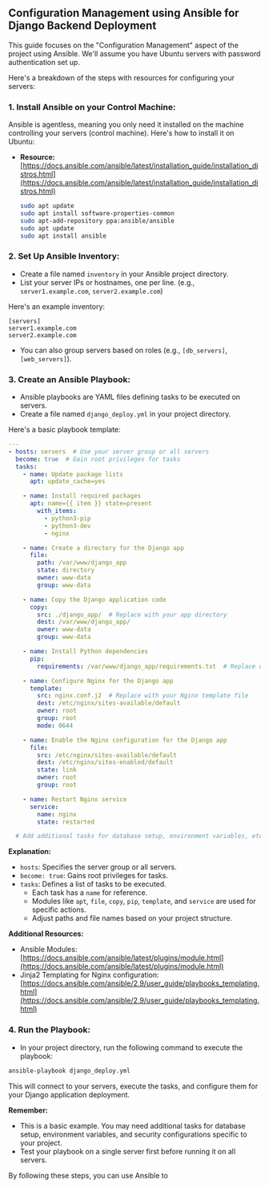 ##  Configuration Management using Ansible for Django Backend Deployment

This guide focuses on the "Configuration Management" aspect of the project using Ansible. We'll assume you have Ubuntu servers with password authentication set up.

Here's a breakdown of the steps with resources for configuring your servers:

### 1. Install Ansible on your Control Machine:

Ansible is agentless, meaning you only need it installed on the machine controlling your servers (control machine). Here's how to install it on Ubuntu:

* **Resource:** [https://docs.ansible.com/ansible/latest/installation_guide/installation_distros.html](https://docs.ansible.com/ansible/latest/installation_guide/installation_distros.html)

  ```bash
  sudo apt update
  sudo apt install software-properties-common
  sudo apt-add-repository ppa:ansible/ansible
  sudo apt update
  sudo apt install ansible
  ```

### 2. Set Up Ansible Inventory:

* Create a file named `inventory` in your Ansible project directory.
* List your server IPs or hostnames, one per line. (e.g., `server1.example.com`, `server2.example.com`)

Here's an example inventory:

```
[servers]
server1.example.com
server2.example.com
```

* You can also group servers based on roles (e.g., `[db_servers]`, `[web_servers]`).

### 3. Create an Ansible Playbook:

* Ansible playbooks are YAML files defining tasks to be executed on servers.
* Create a file named `django_deploy.yml` in your project directory.

Here's a basic playbook template:

```yaml
---
- hosts: servers  # Use your server group or all servers
  become: true  # Gain root privileges for tasks
  tasks:
    - name: Update package lists
      apt: update_cache=yes

    - name: Install required packages
      apt: name={{ item }} state=present
        with_items:
          - python3-pip
          - python3-dev
          - nginx

    - name: Create a directory for the Django app
      file:
        path: /var/www/django_app
        state: directory
        owner: www-data
        group: www-data

    - name: Copy the Django application code
      copy:
        src: ./django_app/  # Replace with your app directory
        dest: /var/www/django_app/
        owner: www-data
        group: www-data

    - name: Install Python dependencies
      pip:
        requirements: /var/www/django_app/requirements.txt  # Replace with your requirements file

    - name: Configure Nginx for the Django app
      template:
        src: nginx.conf.j2  # Replace with your Nginx template file
        dest: /etc/nginx/sites-available/default
        owner: root
        group: root
        mode: 0644

    - name: Enable the Nginx configuration for the Django app
      file:
        src: /etc/nginx/sites-available/default
        dest: /etc/nginx/sites-enabled/default
        state: link
        owner: root
        group: root

    - name: Restart Nginx service
      service:
        name: nginx
        state: restarted

  # Add additional tasks for database setup, environment variables, etc.

```

**Explanation:**

* `hosts`: Specifies the server group or all servers.
* `become: true`: Gains root privileges for tasks.
* `tasks`: Defines a list of tasks to be executed.
  * Each task has a `name` for reference.
  * Modules like `apt`, `file`, `copy`, `pip`, `template`, and `service` are used for specific actions.
  * Adjust paths and file names based on your project structure.

**Additional Resources:**

* Ansible Modules: [https://docs.ansible.com/ansible/latest/plugins/module.html](https://docs.ansible.com/ansible/latest/plugins/module.html)
* Jinja2 Templating for Nginx configuration: [https://docs.ansible.com/ansible/2.9/user_guide/playbooks_templating.html](https://docs.ansible.com/ansible/2.9/user_guide/playbooks_templating.html)

### 4. Run the Playbook:

* In your project directory, run the following command to execute the playbook:

```bash
ansible-playbook django_deploy.yml
```

This will connect to your servers, execute the tasks, and configure them for your Django application deployment.

**Remember:**

* This is a basic example. You may need additional tasks for database setup, environment variables, and security configurations specific to your project.
* Test your playbook on a single server first before running it on all servers.

By following these steps, you can use Ansible to